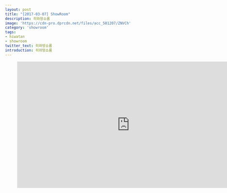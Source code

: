 ```yaml
---
layout: post
title: "[2017-03-07] ShowRoom"
description: 히와땅쇼룸
image: 'https://cdn-pro.dprcdn.net/files/acc_501207/ZNVCh'
category: 'showroom'
tags:
- hiwatan
- showroom
twitter_text: 히와땅쇼룸
introduction: 히와땅쇼룸
---
```

<figure class="video_container">
<iframe width="740" height="416" src="https://serviceapi.nmv.naver.com/flash/convertIframeTag.nhn?vid=0156B5217483CF9F8A396ED03CFDB6C5D6FB&outKey=V1261ce0804941be6c80f185158158fa1f14e6041de6422f02d3d185158158fa1f14e" frameborder="no" scrolling="no" webkitallowfullscreen mozallowfullscreen allowfullscreen></iframe>
</figure>
